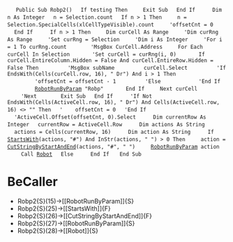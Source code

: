 &nbsp;&nbsp;&nbsp;&nbsp;
`Public Sub Robp2()`
&nbsp;&nbsp;&nbsp;&nbsp;`If testing Then`
&nbsp;&nbsp;&nbsp;&nbsp;&nbsp;&nbsp;&nbsp;&nbsp;`Exit Sub`
&nbsp;&nbsp;&nbsp;&nbsp;`End If`
&nbsp;&nbsp;&nbsp;&nbsp;
&nbsp;&nbsp;&nbsp;&nbsp;`Dim n As Integer`
&nbsp;&nbsp;&nbsp;&nbsp;`n = Selection.count`
&nbsp;&nbsp;&nbsp;&nbsp;`If n > 1 Then`
&nbsp;&nbsp;&nbsp;&nbsp;&nbsp;&nbsp;&nbsp;&nbsp;`n = Selection.SpecialCells(xlCellTypeVisible).count`
&nbsp;&nbsp;&nbsp;&nbsp;&nbsp;&nbsp;&nbsp;&nbsp;`'offsetCnt = 0`
&nbsp;&nbsp;&nbsp;&nbsp;`End If`
&nbsp;&nbsp;&nbsp;&nbsp;
&nbsp;&nbsp;&nbsp;&nbsp;`If n > 1 Then`
&nbsp;&nbsp;&nbsp;&nbsp;&nbsp;&nbsp;&nbsp;&nbsp;`Dim curCell As Range`
&nbsp;&nbsp;&nbsp;&nbsp;&nbsp;&nbsp;&nbsp;&nbsp;`'Dim curRng As Range`
&nbsp;&nbsp;&nbsp;&nbsp;&nbsp;&nbsp;&nbsp;&nbsp;`'Set curRng = Selection`
&nbsp;&nbsp;&nbsp;&nbsp;&nbsp;&nbsp;&nbsp;&nbsp;`'Dim i As Integer`
&nbsp;&nbsp;&nbsp;&nbsp;&nbsp;&nbsp;&nbsp;&nbsp;`'For i = 1 To curRng.count`
&nbsp;&nbsp;&nbsp;&nbsp;
&nbsp;&nbsp;&nbsp;&nbsp;&nbsp;&nbsp;&nbsp;&nbsp;`'MsgBox CurCell.Address`
&nbsp;&nbsp;&nbsp;&nbsp;&nbsp;&nbsp;&nbsp;&nbsp;`For Each curCell In Selection`
&nbsp;&nbsp;&nbsp;&nbsp;&nbsp;&nbsp;&nbsp;&nbsp;&nbsp;&nbsp;&nbsp;&nbsp;`'Set curCell = curRng(i, 0)`
&nbsp;&nbsp;&nbsp;&nbsp;&nbsp;&nbsp;&nbsp;&nbsp;&nbsp;&nbsp;&nbsp;&nbsp;`If curCell.EntireColumn.Hidden = False And curCell.EntireRow.Hidden = False Then`
&nbsp;&nbsp;&nbsp;&nbsp;&nbsp;&nbsp;&nbsp;&nbsp;&nbsp;&nbsp;&nbsp;&nbsp;&nbsp;&nbsp;&nbsp;&nbsp;`'MsgBox subName`
&nbsp;&nbsp;&nbsp;&nbsp;&nbsp;&nbsp;&nbsp;&nbsp;&nbsp;&nbsp;&nbsp;&nbsp;&nbsp;&nbsp;&nbsp;&nbsp;`curCell.Select`
&nbsp;&nbsp;&nbsp;&nbsp;&nbsp;&nbsp;&nbsp;&nbsp;&nbsp;&nbsp;&nbsp;&nbsp;&nbsp;&nbsp;&nbsp;&nbsp;`'If EndsWith(Cells(curCell.row, 16), " Dr") And i > 1 Then`
&nbsp;&nbsp;&nbsp;&nbsp;&nbsp;&nbsp;&nbsp;&nbsp;&nbsp;&nbsp;&nbsp;&nbsp;&nbsp;&nbsp;&nbsp;&nbsp;`'offsetCnt = offsetCnt - 1`
&nbsp;&nbsp;&nbsp;&nbsp;&nbsp;&nbsp;&nbsp;&nbsp;&nbsp;&nbsp;&nbsp;&nbsp;&nbsp;&nbsp;&nbsp;&nbsp;`'Else`
&nbsp;&nbsp;&nbsp;&nbsp;
&nbsp;&nbsp;&nbsp;&nbsp;&nbsp;&nbsp;&nbsp;&nbsp;&nbsp;&nbsp;&nbsp;&nbsp;&nbsp;&nbsp;&nbsp;&nbsp;`'End If`
&nbsp;&nbsp;&nbsp;&nbsp;&nbsp;&nbsp;&nbsp;&nbsp;&nbsp;&nbsp;&nbsp;&nbsp;&nbsp;&nbsp;&nbsp;&nbsp;[`RobotRunByParam`](RobotRunByParam)` "Robp"`
&nbsp;&nbsp;&nbsp;&nbsp;&nbsp;&nbsp;&nbsp;&nbsp;&nbsp;&nbsp;&nbsp;&nbsp;`End If`
&nbsp;&nbsp;&nbsp;&nbsp;&nbsp;&nbsp;&nbsp;&nbsp;`Next curCell`
&nbsp;&nbsp;&nbsp;&nbsp;&nbsp;&nbsp;&nbsp;&nbsp;`'Next`
&nbsp;&nbsp;&nbsp;&nbsp;
&nbsp;&nbsp;&nbsp;&nbsp;&nbsp;&nbsp;&nbsp;&nbsp;`Exit Sub`
&nbsp;&nbsp;&nbsp;&nbsp;`End If`
&nbsp;&nbsp;&nbsp;&nbsp;
&nbsp;&nbsp;&nbsp;&nbsp;`'If Not EndsWith(Cells(ActiveCell.row, 16), " Dr") And Cells(ActiveCell.row, 16) <> "" Then`
&nbsp;&nbsp;&nbsp;&nbsp;`'    offsetCnt = 0`
&nbsp;&nbsp;&nbsp;&nbsp;`'End If`
&nbsp;&nbsp;&nbsp;&nbsp;
&nbsp;&nbsp;&nbsp;&nbsp;`'ActiveCell.Offset(offsetCnt, 0).Select`
&nbsp;&nbsp;&nbsp;&nbsp;
&nbsp;&nbsp;&nbsp;&nbsp;`Dim currentRow As Integer`
&nbsp;&nbsp;&nbsp;&nbsp;`currentRow = ActiveCell.Row`
&nbsp;&nbsp;&nbsp;&nbsp;
&nbsp;&nbsp;&nbsp;&nbsp;`Dim actions As String`
&nbsp;&nbsp;&nbsp;&nbsp;`actions = Cells(currentRow, 16)`
&nbsp;&nbsp;&nbsp;&nbsp;
&nbsp;&nbsp;&nbsp;&nbsp;`Dim action As String`
&nbsp;&nbsp;&nbsp;&nbsp;
&nbsp;&nbsp;&nbsp;&nbsp;`If `[`StartsWith`](StartsWith)`(actions, "#") And InStr(actions, " ") > 0 Then`
&nbsp;&nbsp;&nbsp;&nbsp;&nbsp;&nbsp;&nbsp;&nbsp;`action = `[`CutStringByStartAndEnd`](CutStringByStartAndEnd)`(actions, "#", " ")`
&nbsp;&nbsp;&nbsp;&nbsp;&nbsp;&nbsp;&nbsp;&nbsp;[`RobotRunByParam`](RobotRunByParam)` action`
&nbsp;&nbsp;&nbsp;&nbsp;&nbsp;&nbsp;&nbsp;&nbsp;`Call `[`Robot`](Robot)
&nbsp;&nbsp;&nbsp;&nbsp;`Else`
&nbsp;&nbsp;&nbsp;&nbsp;
&nbsp;&nbsp;&nbsp;&nbsp;`End If`
&nbsp;&nbsp;&nbsp;&nbsp;
`End Sub`


# BeCaller
- Robp2{S}(15)->[[RobotRunByParam]]{S}
- Robp2{S}(25)->[[StartsWith]]{F}
- Robp2{S}(26)->[[CutStringByStartAndEnd]]{F}
- Robp2{S}(27)->[[RobotRunByParam]]{S}
- Robp2{S}(28)->[[Robot]]{S}

